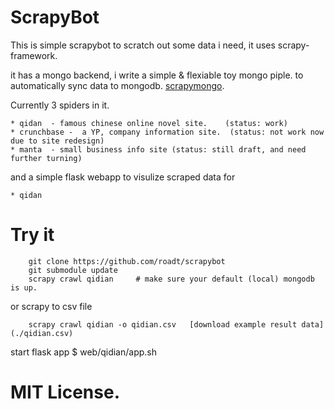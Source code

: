 

ScrapyBot
==========================

This is simple scrapybot to scratch out some data i need, it uses scrapy-framework.

it has a mongo backend, i write a simple & flexiable toy mongo piple. to automatically sync data to mongodb.
[scrapymongo](https://github.com/roadt/scrapymongo).

Currently 3 spiders in it. 
    
    * qidan  - famous chinese online novel site.    (status: work)
    * crunchbase -  a YP, company information site.  (status: not work now  due to site redesign)
    * manta  - small business info site (status: still draft, and need further turning) 
    

and a simple flask webapp to visulize scraped data  for
	
	* qidan


Try it
========================
	    git clone https://github.com/roadt/scrapybot
		git submodule update
		scrapy crawl qidian     # make sure your default (local) mongodb is up.
		
or scrapy to csv file

	    scrapy crawl qidian -o qidian.csv   [download example result data](./qidian.csv)

start flask app
	  $ web/qidian/app.sh


 
 MIT License.
=======


